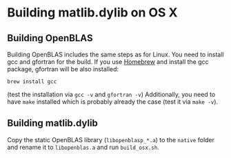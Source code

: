 # Building matlib.dylib on OS X

## Building OpenBLAS
Building OpenBLAS includes the same steps as for Linux. You need to install gcc
and gfortran for the build. If you use [Homebrew](http://brew.sh/) and install
the gcc package, gfortran will be also installed:

    brew install gcc

(test the installation via `gcc -v` and `gfortran -v`)
Additionally, you need to have `make` installed which is probably already the 
case (test it via `make -v`).

## Building matlib.dylib
Copy the static OpenBLAS library (`libopenblasp_*.a`) to the `native` folder and
rename it to `libopenblas.a` and run `build_osx.sh`.
  